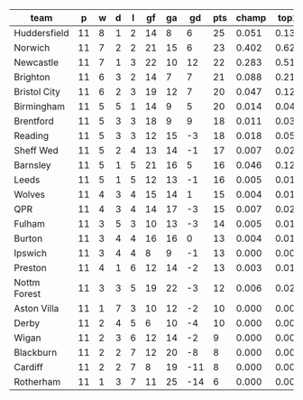 |     team     | p  | w | d | l | gf | ga | gd  | pts | champ | top2  | top3  | top4  |  5-7  | bot4  | bot3  | bot2  |
|--------------|----|---|---|---|----|----|-----|-----|-------|-------|-------|-------|-------|-------|-------|-------|
| Huddersfield | 11 | 8 | 1 | 2 | 14 |  8 |   6 |  25 | 0.051 | 0.130 | 0.232 | 0.330 | 0.253 | 0.006 | 0.004 | 0.001|
| Norwich      | 11 | 7 | 2 | 2 | 21 | 15 |   6 |  23 | 0.402 | 0.628 | 0.745 | 0.827 | 0.109 | 0.000 | 0.000 | 0.000|
| Newcastle    | 11 | 7 | 1 | 3 | 22 | 10 |  12 |  22 | 0.283 | 0.514 | 0.659 | 0.754 | 0.153 | 0.000 | 0.000 | 0.000|
| Brighton     | 11 | 6 | 3 | 2 | 14 |  7 |   7 |  21 | 0.088 | 0.213 | 0.351 | 0.460 | 0.249 | 0.003 | 0.001 | 0.001|
| Bristol City | 11 | 6 | 2 | 3 | 19 | 12 |   7 |  20 | 0.047 | 0.121 | 0.220 | 0.322 | 0.262 | 0.008 | 0.004 | 0.001|
| Birmingham   | 11 | 5 | 5 | 1 | 14 |  9 |   5 |  20 | 0.014 | 0.044 | 0.088 | 0.144 | 0.193 | 0.031 | 0.017 | 0.008|
| Brentford    | 11 | 5 | 3 | 3 | 18 |  9 |   9 |  18 | 0.011 | 0.033 | 0.068 | 0.114 | 0.172 | 0.047 | 0.027 | 0.013|
| Reading      | 11 | 5 | 3 | 3 | 12 | 15 |  -3 |  18 | 0.018 | 0.058 | 0.109 | 0.172 | 0.208 | 0.030 | 0.017 | 0.009|
| Sheff Wed    | 11 | 5 | 2 | 4 | 13 | 14 |  -1 |  17 | 0.007 | 0.023 | 0.050 | 0.085 | 0.149 | 0.063 | 0.038 | 0.019|
| Barnsley     | 11 | 5 | 1 | 5 | 21 | 16 |   5 |  16 | 0.046 | 0.120 | 0.212 | 0.309 | 0.259 | 0.009 | 0.005 | 0.002|
| Leeds        | 11 | 5 | 1 | 5 | 12 | 13 |  -1 |  16 | 0.005 | 0.015 | 0.030 | 0.054 | 0.108 | 0.105 | 0.066 | 0.035|
| Wolves       | 11 | 4 | 3 | 4 | 15 | 14 |   1 |  15 | 0.004 | 0.014 | 0.030 | 0.055 | 0.116 | 0.098 | 0.060 | 0.030|
| QPR          | 11 | 4 | 3 | 4 | 14 | 17 |  -3 |  15 | 0.007 | 0.020 | 0.045 | 0.081 | 0.141 | 0.072 | 0.043 | 0.023|
| Fulham       | 11 | 3 | 5 | 3 | 10 | 13 |  -3 |  14 | 0.005 | 0.016 | 0.037 | 0.070 | 0.130 | 0.086 | 0.050 | 0.027|
| Burton       | 11 | 3 | 4 | 4 | 16 | 16 |   0 |  13 | 0.004 | 0.014 | 0.035 | 0.063 | 0.124 | 0.086 | 0.057 | 0.030|
| Ipswich      | 11 | 3 | 4 | 4 |  8 |  9 |  -1 |  13 | 0.000 | 0.001 | 0.002 | 0.004 | 0.016 | 0.418 | 0.317 | 0.212|
| Preston      | 11 | 4 | 1 | 6 | 12 | 14 |  -2 |  13 | 0.003 | 0.013 | 0.032 | 0.056 | 0.106 | 0.108 | 0.066 | 0.035|
| Nottm Forest | 11 | 3 | 3 | 5 | 19 | 22 |  -3 |  12 | 0.006 | 0.021 | 0.044 | 0.081 | 0.147 | 0.071 | 0.046 | 0.023|
| Aston Villa  | 11 | 1 | 7 | 3 | 10 | 12 |  -2 |  10 | 0.000 | 0.002 | 0.004 | 0.011 | 0.039 | 0.298 | 0.217 | 0.138|
| Derby        | 11 | 2 | 4 | 5 |  6 | 10 |  -4 |  10 | 0.000 | 0.000 | 0.002 | 0.003 | 0.015 | 0.475 | 0.373 | 0.260|
| Wigan        | 11 | 2 | 3 | 6 | 12 | 14 |  -2 |   9 | 0.000 | 0.001 | 0.002 | 0.002 | 0.011 | 0.496 | 0.393 | 0.277|
| Blackburn    | 11 | 2 | 2 | 7 | 12 | 20 |  -8 |   8 | 0.000 | 0.001 | 0.002 | 0.005 | 0.021 | 0.414 | 0.322 | 0.215|
| Cardiff      | 11 | 2 | 2 | 7 |  8 | 19 | -11 |   8 | 0.000 | 0.000 | 0.000 | 0.002 | 0.011 | 0.517 | 0.421 | 0.301|
| Rotherham    | 11 | 1 | 3 | 7 | 11 | 25 | -14 |   6 | 0.000 | 0.000 | 0.001 | 0.002 | 0.009 | 0.556 | 0.455 | 0.338|
